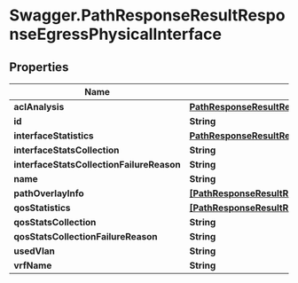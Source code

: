 # Swagger.PathResponseResultResponseEgressPhysicalInterface

## Properties
Name | Type | Description | Notes
------------ | ------------- | ------------- | -------------
**aclAnalysis** | [**PathResponseResultResponseEgressPhysicalInterfaceAclAnalysis**](PathResponseResultResponseEgressPhysicalInterfaceAclAnalysis.md) |  | [optional] 
**id** | **String** |  | [optional] 
**interfaceStatistics** | [**PathResponseResultResponseEgressPhysicalInterfaceInterfaceStatistics**](PathResponseResultResponseEgressPhysicalInterfaceInterfaceStatistics.md) |  | [optional] 
**interfaceStatsCollection** | **String** |  | [optional] 
**interfaceStatsCollectionFailureReason** | **String** |  | [optional] 
**name** | **String** |  | [optional] 
**pathOverlayInfo** | [**[PathResponseResultResponseEgressPhysicalInterfacePathOverlayInfo]**](PathResponseResultResponseEgressPhysicalInterfacePathOverlayInfo.md) |  | [optional] 
**qosStatistics** | [**[PathResponseResultResponseEgressPhysicalInterfaceQosStatistics]**](PathResponseResultResponseEgressPhysicalInterfaceQosStatistics.md) |  | [optional] 
**qosStatsCollection** | **String** |  | [optional] 
**qosStatsCollectionFailureReason** | **String** |  | [optional] 
**usedVlan** | **String** |  | [optional] 
**vrfName** | **String** |  | [optional] 


